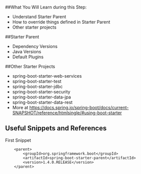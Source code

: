 ##What You Will Learn during this Step:
- Understand Starter Parent
- How to override things defined in Starter Parent
- Other starter projects

##Starter Parent
- Dependency Versions
- Java Versions
- Default Plugins

##Other Starter Projects
- spring-boot-starter-web-services
- spring-boot-starter-test
- spring-boot-starter-jdbc
- spring-boot-starter-security
- spring-boot-starter-data-jpa
- spring-boot-starter-data-rest
- More at https://docs.spring.io/spring-boot/docs/current-SNAPSHOT/reference/htmlsingle/#using-boot-starter

## Useful Snippets and References
First Snippet
```
    <parent>
        <groupId>org.springframework.boot</groupId>
        <artifactId>spring-boot-starter-parent</artifactId>
        <version>1.4.0.RELEASE</version>
    </parent>
```